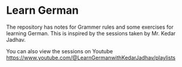 # Learn German
The repository has notes for Grammer rules and some exercises for learning German. This is inspired by the sessions taken by Mr. Kedar Jadhav.

You can also view the sessions on Youtube https://www.youtube.com/@LearnGermanwithKedarJadhav/playlists
